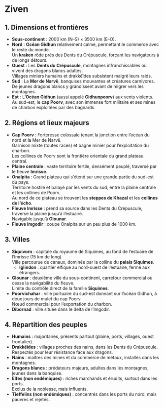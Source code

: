 # Ziven

## 1. Dimensions et frontières

- **Sous-continent** : 2000 km (N–S) × 3500 km (E–O).
- **Nord** : **Océan Gidhun** relativement calme, permettant le commerce avec le reste du monde.  
  Un **kraken** rôde près des Dents du Crépuscule, forçant les navigateurs à de longs détours.
- **Ouest** : Les **Dents du Crépuscule**, montagnes infranchissables où vivent des dragons blancs adultes.  
  Villages miniers humains et drakkéïdes subsistent malgré leurs raids.
- **Sud** : La **Mer de Narvë**, banquises mouvantes et créatures carnivores.  
  De jeunes dragons blancs y grandissent avant de migrer vers les montagnes.
- **Est** : L’**Océan Gidhun** (aussi appelé **Gidhunpoorv**) aux vents violents.  
  Au sud-est, le **cap Poorv**, avec son immense fort militaire et ses mines de charbon exploitées par des bagnards.

## 2. Régions et lieux majeurs

- **Cap Poorv** : Forteresse colossale tenant la jonction entre l’océan du nord et la Mer de Narvë.  
  Garnison mixte (toutes races) et bagne minier pour l’exploitation du charbon.  
  Les collines de Poorv sont la frontière orientale du grand plateau central.
- **Plaine centrale** : vaste territoire fertile, densément peuplé, traversé par le fleuve **Imrisse**.
- **Onalpita** : Grand plateau qui s’étend sur une grande partie du sud-est du pays.  
  Territoire hostile et balayé par les vents du sud, entre la plaine centrale et les collines de Poorv.  
  Au nord de ce plateau se trouvent les **steppes de Khazal** et les **collines de l’écho**.
- **Fleuve Imrisse** : prend sa source dans les Dents du Crépuscule, traverse la plaine jusqu’à l’estuaire.  
  Navigable jusqu’à **Glounar**.
- **Fleuve Imgodir** : coupe Onalpita sur un peu plus de 1000 km.

## 3. Villes

- **Siquivorn** : capitale du royaume de Siquimes, au fond de l’estuaire de l’Imrisse (15 km de long).  
  Ville parcourue de canaux, dominée par la colline du **palais Siquimes**.
  - **Iglindon** : quartier elfique au nord-ouest de l’estuaire, fermé aux étrangers.
- **Glounar** : deuxième ville du sous-continent, carrefour commercial où cesse la navigabilité du fleuve.  
  Limite du contrôle direct de la famille **Siquimes**.
- **Poorvichahar** : ville portuaire du sud-est donnant sur l’océan Gidhun, à deux jours de mulet du cap Poorv.  
  Nœud commercial pour l’exportation du charbon.
- **Dibornad** : ville située dans le delta de l’Imgodir.

## 4. Répartition des peuples

- **Humains** : majoritaires, présents partout (plaine, ports, villages, ouest frontalier).
- **Drakkéïdes** : villages proches des nains, dans les Dents du Crépuscule.  
  Respectés pour leur résistance face aux dragons.
- **Nains** : maîtres des mines et du commerce de métaux, installés dans les montagnes.
- **Dragons blancs** : prédateurs majeurs, adultes dans les montagnes, jeunes dans la banquise.
- **Elfes (non endémiques)** : riches marchands et érudits, surtout dans les ports.  
  Exclus de la noblesse, mais influents.
- **Tieffelins (non endémiques)** : concentrés dans les ports du nord, mais pauvres et rejetés.

